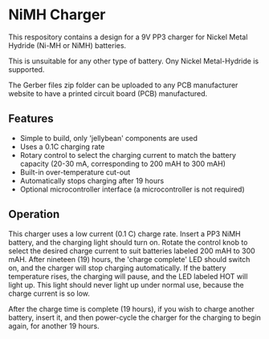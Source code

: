 # NiMH Charger

This respository contains a design for a 9V PP3 charger for Nickel Metal Hydride (Ni-MH or NiMH) batteries.

This is unsuitable for any other type of battery. Ony Nickel Metal-Hydride is supported.

The Gerber files zip folder can be uploaded to any PCB manufacturer website to have a printed circuit board (PCB) manufactured.

## Features
* Simple to build, only 'jellybean' components are used
* Uses a 0.1C charging rate
* Rotary control to select the charging current to match the battery capacity (20-30 mA, corresponding to 200 mAH to 300 mAH)
* Built-in over-temperature cut-out
* Automatically stops charging after 19 hours
* Optional microcontroller interface (a microcontroller is not required)

## Operation
This charger uses a low current (0.1 C) charge rate. Insert a PP3 NiMH battery, and the charging light should turn on. Rotate the control knob to select the desired charge current to suit batteries labeled 200 mAH to 300 mAH. After nineteen (19) hours, the 'charge complete' LED should switch on, and the charger will stop charging automatically.
If the battery temperature rises, the charging will pause, and the LED labeled HOT will light up. This light should never light up under normal use, because the charge current is so low.

After the charge time is complete (19 hours), if you wish to charge another battery, insert it, and then power-cycle the charger for the charging to begin again, for another 19 hours.



